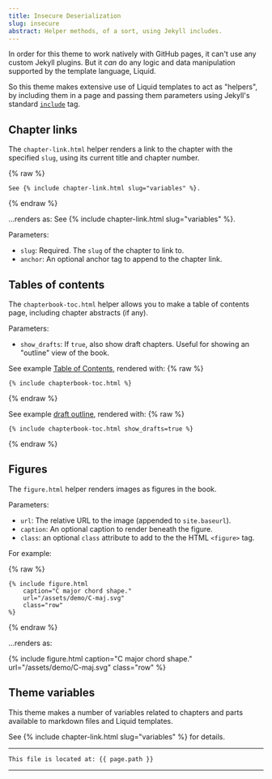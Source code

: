 ```yaml
---
title: Insecure Deserialization
slug: insecure
abstract: Helper methods, of a sort, using Jekyll includes.
---
```


In order for this theme to work natively with GitHub pages,
it can't use any custom Jekyll plugins.
But it _can_ do any logic and data manipulation supported by the template language, Liquid.

So this theme makes extensive use of Liquid templates to act as "helpers",
by including them in a page and passing them parameters using Jekyll's standard [`include`](https://jekyllrb.com/docs/includes/) tag.

## Chapter links

The `chapter-link.html` helper renders a link to the chapter with the specified `slug`,
using its current title and chapter number.

{% raw %}
```liquid
See {% include chapter-link.html slug="variables" %}.
```
{% endraw %}

...renders as: See {% include chapter-link.html slug="variables" %}.


Parameters:
- `slug`: Required. The `slug` of the chapter to link to.
- `anchor`: An optional anchor tag to append to the chapter link.

## Tables of contents

The `chapterbook-toc.html` helper allows you to make a table of contents page,
including chapter abstracts (if any).

Parameters:
- `show_drafts`: If `true`, also show draft chapters. Useful for showing an "outline" view of the book.


See example [Table of Contents](toc.html), rendered with:
{% raw %}
```liquid
{% include chapterbook-toc.html %}
```
{% endraw %}

See example [draft outline](outline.html), rendered with:
{% raw %}
```liquid
{% include chapterbook-toc.html show_drafts=true %}
```
{% endraw %}

## Figures

The `figure.html` helper renders images as figures in the book.

Parameters:
- `url`: The relative URL to the image (appended to `site.baseurl`).
- `caption`: An optional caption to render beneath the figure.
- `class`: an optional `class` attribute to add to the the HTML `<figure>` tag.

For example:

{% raw %}
```jekyll
{% include figure.html
    caption="C major chord shape."
    url="/assets/demo/C-maj.svg"
    class="row"
%}
```
{% endraw %}

...renders as:

{% include figure.html
    caption="C major chord shape."
    url="/assets/demo/C-maj.svg"
    class="row"
%}


## Theme variables

This theme makes a number of variables related to chapters and parts available to markdown files and Liquid templates.

See {% include chapter-link.html slug="variables" %} for details.



---
```
This file is located at: {{ page.path }}
```
---
